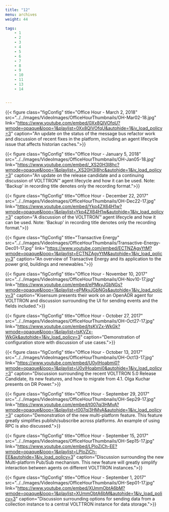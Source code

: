 ```yaml
---
title: "12"
menu: archives
weight: 44

tags: 
    - 1
    - 2
    - 3
    - 4
    - 5
    - 6
    - 7
    - 8
    - 9
    - 10
    - 11
    - 13
    - 14


---
```


{{< figure class="figConfig" title="Office Hour - March 2, 2018" src="../../images/VideoImages/OfficeHourThumbnails/OH-Mar02-18.jpg" link="https://www.youtube.com/embed/0Xx8QIVOfqU?wmode=opaque&loop=1&playlist=0Xx8QIVOfqU&autohide=1&iv_load_policy=3" caption="An update on the status of the message bus refactor work and discussion of recent fixes in the platform, including an agent lifecycle issue that affects historian caches.">}}

{{< figure class="figConfig" title="Office Hour - January 5, 2018" src="../../images/VideoImages/OfficeHourThumbnails/OH-Jan05-18.jpg" link="https://www.youtube.com/embed/_XS20H3I8hc?wmode=opaque&loop=1&playlist=_XS20H3I8hc&autohide=1&iv_load_policy=3" caption="An update on the release candidate and a continuing discussion of VOLTTRON™ agent lifecycle and how it can be used. Note: 'Backup' in recording title denotes only the recording format.">}}

{{< figure class="figConfig" title="Office Hour - December 22, 2017" src="../../images/VideoImages/OfficeHourThumbnails/OH-Dec22-17.jpg" link="https://www.youtube.com/embed/Ykp4ZX64H1w?wmode=opaque&loop=1&playlist=Ykp4ZX64H1w&autohide=1&iv_load_policy=3" caption="A discussion of the VOLTTRON™ agent lifecycle and how it can be used. Note: 'Backup' in recording title denotes only the recording format.">}}

{{< figure class="figConfig" title="Transactive Energy" src="../../images/VideoImages/OfficeHourThumbnails/Transactive-Energy-Dec01-17.jpg" link="https://www.youtube.com/embed/ECTNZAgyYtM?wmode=opaque&loop=1&playlist=ECTNZAgyYtM&autohide=1&iv_load_policy=3" caption="An overview of Transactive Energy and its application to the power grid, buildings and renewables.">}}

{{< figure class="figConfig" title="Office Hour - November 10, 2017" src="../../images/VideoImages/OfficeHourThumbnails/OH-Nov10-17.jpg" link="https://www.youtube.com/embed/ePMkyJGbNGs?wmode=opaque&loop=1&playlist=ePMkyJGbNGs&autohide=1&iv_load_policy=3" caption="Kisensum presents their work on an OpenADR agent for VOLTTRON and discussion surrounding the UI for sending events and the fields included.">}}

{{< figure class="figConfig" title="Office Hour - October 27, 2017" src="../../images/VideoImages/OfficeHourThumbnails/OH-Oct27-17.jpg" link="https://www.youtube.com/embed/tsKVZx-WkGk?wmode=opaque&loop=1&playlist=tsKVZx-WkGk&autohide=1&iv_load_policy=3" caption="Demonstration of configuration store with discussion of use cases.">}}

{{< figure class="figConfig" title="Office Hour - October 13, 2017" src="../../images/VideoImages/OfficeHourThumbnails/OH-Oct13-17.jpg" link="https://www.youtube.com/embed/U0yIHoabmi0?wmode=opaque&loop=1&playlist=U0yIHoabmi0&autohide=1&iv_load_policy=3" caption="Discussion surrounding the recent VOLTTRON 5.0 Release Candidate, its new features, and how to migrate from 4.1. Olga Kuchar presents on DR Power.">}}

{{< figure class="figConfig" title="Office Hour - September 29, 2017" src="../../images/VideoImages/OfficeHourThumbnails/OH-Sep29-17.jpg" link="https://www.youtube.com/embed/t007qj3HMvA?wmode=opaque&loop=1&playlist=t007qj3HMvA&autohide=1&iv_load_policy=3" caption="Demonstration of the new multi-platform feature. This feature greatly simplifies publish/subscribe across platforms. An example of using RPC is also discussed.">}}

{{< figure class="figConfig" title="Office Hour - September 15, 2017" src="../../images/VideoImages/OfficeHourThumbnails/OH-Sep15-17.jpg" link="https://www.youtube.com/embed/LPIoZiCh-EE?wmode=opaque&loop=1&playlist=LPIoZiCh-EE&autohide=1&iv_load_policy=3" caption="Discussion surrounding the new Multi-platform Pub/Sub mechanism. This new feature will greatly simplify interaction between agents on different VOLTTRON instances.">}}

{{< figure class="figConfig" title="Office Hour - September 1, 2017" src="../../images/VideoImages/OfficeHourThumbnails/OH-Sep01-17.jpg" link="https://www.youtube.com/embed/XUmmObtA6bM?wmode=opaque&loop=1&playlist=XUmmObtA6bM&autohide=1&iv_load_policy=3" caption="Discussion surrounding options for sending data from a collection instance to a central VOLTTRON instance for data storage.">}}
